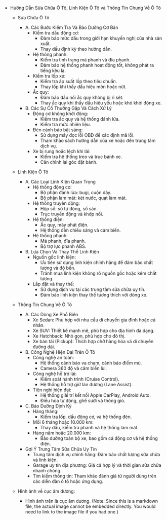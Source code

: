 - Hướng Dẫn Sửa Chữa Ô Tô, Linh Kiện Ô Tô và Thông Tin Chung Về Ô Tô

  - Sửa Chữa Ô Tô
    - A. Các Bước Kiểm Tra Và Bảo Dưỡng Cơ Bản
      - Kiểm tra dầu động cơ:
        - Đảm bảo mức dầu trong giới hạn khuyến nghị của nhà sản xuất.
        - Thay dầu định kỳ theo hướng dẫn.
      - Hệ thống phanh:
        - Kiểm tra tình trạng má phanh và đĩa phanh.
        - Đảm bảo hệ thống phanh hoạt động tốt, không phát ra tiếng kêu lạ.
      - Kiểm tra lốp xe:
        - Kiểm tra áp suất lốp theo tiêu chuẩn.
        - Thay lốp khi thấy dấu hiệu mòn hoặc nứt.
      - Ắc quy:
        - Đảm bảo đầu nối ắc quy không bị rỉ sét.
        - Thay ắc quy khi thấy dấu hiệu yếu hoặc khó khởi động xe.
    - B. Các Sự Cố Thường Gặp Và Cách Xử Lý
      - Động cơ không khởi động:
        - Kiểm tra ắc quy và hệ thống đánh lửa.
        - Kiểm tra mức nhiên liệu.
      - Đèn cảnh báo bật sáng:
        - Sử dụng máy đọc lỗi OBD để xác định mã lỗi.
        - Tham khảo sách hướng dẫn của xe hoặc đến trung tâm dịch vụ.
      - Xe bị rung hoặc lệch khi lái:
        - Kiểm tra hệ thống treo và trục bánh xe.
        - Cân chỉnh lại góc đặt bánh.

  - Linh Kiện Ô Tô
    - A. Các Loại Linh Kiện Quan Trọng
      - Hệ thống động cơ:
        - Bộ phận đánh lửa: bugi, cuộn dây.
        - Bộ phận làm mát: két nước, quạt làm mát.
      - Hệ thống truyền động:
        - Hộp số: số tự động, số sàn.
        - Trục truyền động và khớp nối.
      - Hệ thống điện:
        - Ắc quy, máy phát điện.
        - Hệ thống đèn chiếu sáng và cảm biến.
      - Hệ thống phanh:
        - Má phanh, đĩa phanh.
        - Bộ trợ lực phanh ABS.
    - B. Lựa Chọn Và Thay Thế Linh Kiện
      - Nguồn gốc linh kiện:
        - Ưu tiên sử dụng linh kiện chính hãng để đảm bảo chất lượng và độ bền.
        - Tránh mua linh kiện không rõ nguồn gốc hoặc kém chất lượng.
      - Lắp đặt và thay thế:
        - Sử dụng dịch vụ tại các trung tâm sửa chữa uy tín.
        - Đảm bảo linh kiện thay thế tương thích với dòng xe.

  - Thông Tin Chung Về Ô Tô
    - A. Các Dòng Xe Phổ Biến
      - Xe Sedan: Phù hợp với nhu cầu di chuyển gia đình hoặc cá nhân.
      - Xe SUV: Thiết kế mạnh mẽ, phù hợp cho địa hình đa dạng.
      - Xe Hatchback: Nhỏ gọn, phù hợp cho đô thị.
      - Xe bán tải (Pickup): Thích hợp chở hàng hóa và di chuyển đường dài.
    - B. Công Nghệ Hiện Đại Trên Ô Tô
      - Công nghệ an toàn:
        - Hệ thống cảnh báo va chạm, cảnh báo điểm mù.
        - Camera 360 độ và cảm biến lùi.
      - Công nghệ hỗ trợ lái:
        - Kiểm soát hành trình (Cruise Control).
        - Hệ thống hỗ trợ giữ làn đường (Lane Assist).
      - Tiện nghi hiện đại:
        - Hệ thống giải trí kết nối Apple CarPlay, Android Auto.
        - Điều hòa tự động, ghế sưởi và thông gió.
    - C. Bảo Dưỡng Định Kỳ
      - Hàng tháng:
        - Kiểm tra lốp, dầu động cơ, và hệ thống đèn.
      - Mỗi 6 tháng hoặc 10.000 km:
        - Thay dầu, kiểm tra phanh và hệ thống làm mát.
      - Hàng năm hoặc 20.000 km:
        - Bảo dưỡng toàn bộ xe, bao gồm cả động cơ và hệ thống điện.
    - Gợi Ý Trung Tâm Sửa Chữa Uy Tín
      - Trung tâm dịch vụ chính hãng: Đảm bảo chất lượng sửa chữa và linh kiện.
      - Garage uy tín địa phương: Giá cả hợp lý và thời gian sửa chữa nhanh chóng.
      - Tìm kiếm thông tin: Tham khảo đánh giá từ người dùng trên các diễn đàn ô tô hoặc ứng dụng.
  - Hình ảnh về cục âm dương:
    - Hình ảnh trên là cục âm dương. 
    (Note:  Since this is a markdown file, the actual image cannot be embedded directly.  You would need to link to the image file if you had one.)